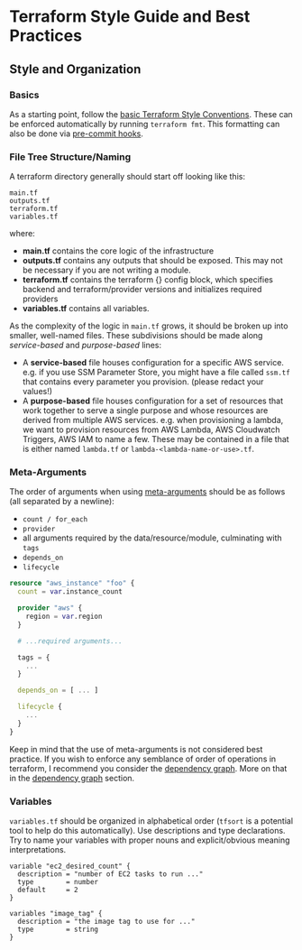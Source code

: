 # Terraform Style Guide and Best Practices

## Style and Organization

### Basics

As a starting point, follow the [basic Terraform Style Conventions](https://developer.hashicorp.com/terraform/language/syntax/style). These can be enforced automatically by running `terraform fmt`. This formatting can also be done via [pre-commit hooks](https://github.com/antonbabenko/pre-commit-terraform?tab=readme-ov-file#terraform_fmt).

### File Tree Structure/Naming

A terraform directory generally should start off looking like this:

```text
main.tf
outputs.tf
terraform.tf
variables.tf
```

where:

- **main.tf** contains the core logic of the infrastructure
- **outputs.tf** contains any outputs that should be exposed. This may not be necessary if you are not writing a module.
- **terraform.tf** contains the terraform {} config block, which specifies backend and terraform/provider versions and initializes required providers
- **variables.tf** contains all variables.

As the complexity of the logic in `main.tf` grows, it should be broken up into smaller, well-named files.
These subdivisions should be made along *service-based* and *purpose-based* lines:

- A **service-based** file houses configuration for a specific AWS service. e.g. if you use SSM Parameter Store, you might have a file called `ssm.tf` that contains every parameter you provision. (please redact your values!)
- A **purpose-based** file houses configuration for a set of resources that work together to serve a single purpose and whose resources are derived from multiple AWS services. e.g. when provisioning a lambda, we want to provision resources from AWS Lambda, AWS Cloudwatch Triggers, AWS IAM to name a few. These may be contained in a file that is either named `lambda.tf` or `lambda-<lambda-name-or-use>.tf`.

### Meta-Arguments

The order of arguments when using [meta-arguments](https://developer.hashicorp.com/terraform/language/meta-arguments/depends_on) should be as follows (all separated by a newline):

- `count / for_each`
- `provider`
- all arguments required by the data/resource/module, culminating with `tags`
- `depends_on`
- `lifecycle`

```terraform
resource "aws_instance" "foo" {
  count = var.instance_count

  provider "aws" {
    region = var.region
  }

  # ...required arguments...

  tags = {
    ...
  }

  depends_on = [ ... ]

  lifecycle {
    ...
  }
}
```

Keep in mind that the use of meta-arguments is not considered best practice. If you wish to enforce any semblance of order of operations in terraform, I recommend you consider the [dependency graph](https://developer.hashicorp.com/terraform/internals/graph). More on that in the [dependency graph](./dependency-graph.md) section.

### Variables

`variables.tf` should be organized in alphabetical order (`tfsort` is a potential tool to help do this automatically). Use descriptions and type declarations. Try to name your variables with proper nouns and explicit/obvious meaning interpretations.

```hcl
variable "ec2_desired_count" {
  description = "number of EC2 tasks to run ..."
  type        = number
  default     = 2
}

variables "image_tag" {
  description = "the image tag to use for ..."
  type        = string
}
```
